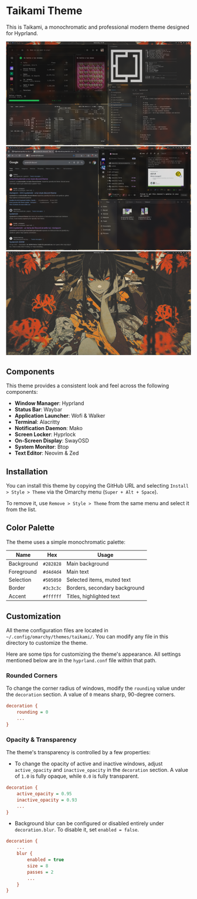 # Taikami Theme

This is Taikami, a monochromatic and professional modern theme designed for Hyprland.

![Taikami Omarchy Theme Screenshot](theme.png)
![Taikami Omarchy Apps Screenshot](./screenshots/firefox.png)
![Taikami Omarchy Wallpaper](./screenshots/wallpaper.png)


## Components

This theme provides a consistent look and feel across the following components:

- **Window Manager**: Hyprland
- **Status Bar**: Waybar
- **Application Launcher**: Wofi & Walker
- **Terminal**: Alacritty
- **Notification Daemon**: Mako
- **Screen Locker**: Hyprlock
- **On-Screen Display**: SwayOSD
- **System Monitor**: Btop
- **Text Editor**: Neovim & Zed

## Installation

You can install this theme by copying the GitHub URL and selecting `Install > Style > Theme` via the Omarchy menu (`Super + Alt + Space`).

To remove it, use `Remove > Style > Theme` from the same menu and select it from the list.

## Color Palette

The theme uses a simple monochromatic palette:

| Name       | Hex       | Usage                  |
|------------|-----------|------------------------|
| Background | `#282828` | Main background        |
| Foreground | `#d4d4d4` | Main text              |
| Selection  | `#505050` | Selected items, muted text |
| Border     | `#3c3c3c` | Borders, secondary background |
| Accent     | `#ffffff` | Titles, highlighted text |

## Customization

All theme configuration files are located in `~/.config/omarchy/themes/taikami/`. You can modify any file in this directory to customize the theme.

Here are some tips for customizing the theme's appearance. All settings mentioned below are in the `hyprland.conf` file within that path.

### Rounded Corners

To change the corner radius of windows, modify the `rounding` value under the `decoration` section. A value of `0` means sharp, 90-degree corners.

```ini
decoration {
    rounding = 0
    ...
}
```

### Opacity & Transparency

The theme's transparency is controlled by a few properties:

- To change the opacity of active and inactive windows, adjust `active_opacity` and `inactive_opacity` in the `decoration` section. A value of `1.0` is fully opaque, while `0.0` is fully transparent.

```ini
decoration {
    active_opacity = 0.95
    inactive_opacity = 0.93
    ...
}
```

- Background blur can be configured or disabled entirely under `decoration.blur`. To disable it, set `enabled = false`.

```ini
decoration {
    ...
    blur {
        enabled = true
        size = 8
        passes = 2
        ...
    }
}
```
